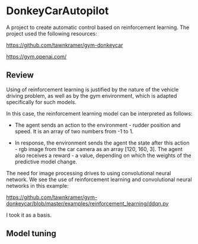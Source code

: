 # DonkeyCarAutopilot
A project to create automatic control based on reinforcement learning.
The project used the following resources:

https://github.com/tawnkramer/gym-donkeycar

https://gym.openai.com/

## Review

Using of reinforcement learning is justified by the nature of the vehicle driving problem, 
as well as by the gym environment, which is adapted specifically for such models.

In this case, the reinforcement learning model can be interpreted as follows:

- The agent sends an action to the environment - rudder position and speed. It is an array of two numbers from -1 to 1.

- In response, the environment sends the agent the state after this action - rgb image from the car camera as an array [120, 160, 3]. The agent also receives a reward - a value, depending on which the weights of the predictive model change.

The need for image processing drives to using convolutional neural network. 
We see the use of reinforcement learning and convolutional neural networks in this example:

https://github.com/tawnkramer/gym-donkeycar/blob/master/examples/reinforcement_learning/ddqn.py

I took it as a basis.

## Model tuning

